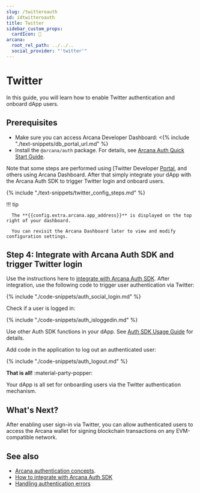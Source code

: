 ```yaml
---
slug: /twitteroauth
id: idtwitteroauth
title: Twitter
sidebar_custom_props:
  cardIcon: 🤝
arcana:
  root_rel_path: ../../..
  social_provider: "'twitter'"
---
```


# Twitter

In this guide, you will learn how to enable Twitter authentication and onboard dApp users.

## Prerequisites

* Make sure you can access Arcana Developer Dashboard: <{% include "./text-snippets/db_portal_url.md" %}
* Install the `@arcana/auth` package. For details, see [Arcana Auth Quick Start Guide]({{page.meta.arcana.root_rel_path}}/walletsdk/wallet_qs.md).

Note that some steps are performed using [Twitter Developer [Portal](https://developer.twitter.com/en/apps), and others using Arcana Dashboard. After that simply integrate your dApp with the Arcana Auth SDK to trigger Twitter login and onboard users.

{% include "./text-snippets/twitter_config_steps.md" %}

!!! tip

      The **{{config.extra.arcana.app_address}}** is displayed on the top right of your dashboard.

      You can revisit the Arcana Dashboard later to view and modify configuration settings. 

## Step 4: Integrate with Arcana Auth SDK and trigger Twitter login

Use the instructions here to [integrate with Arcana Auth SDK]({{page.meta.arcana.root_rel_path}}/howto/integrate_auth/index.md). After integration, use the following code to trigger user authentication via Twitter:

{% include "./code-snippets/auth_social_login.md" %}

Check if a user is logged in:

{% include "./code-snippets/auth_isloggedin.md" %}

Use other Auth SDK functions in your dApp. See [Auth SDK Usage Guide]({{page.meta.arcana.root_rel_path}}/walletsdk/wallet_usage.md) for details.

Add code in the application to log out an authenticated user:

{% include "./code-snippets/auth_logout.md" %}

**That is all!**  :material-party-popper:

Your dApp is all set for onboarding users via the Twitter authentication mechanism.

## What's Next?

After enabling user sign-in via Twitter, you can allow authenticated users to access the Arcana wallet for signing blockchain transactions on any EVM-compatible network.

## See also

* [Arcana authentication concepts]({{page.meta.arcana.root_rel_path}}/concepts/authtype/arcanaauth.md).
* [How to integrate with Arcana Auth SDK]({{page.meta.arcana.root_rel_path}}/howto/integrate_auth/index.md)
* [Handling authentication errors]({{page.meta.arcana.root_rel_path}}/walletsdk/wallet_err.md)
